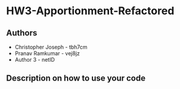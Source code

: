 # HW3-Apportionment-Refactored

## Authors

* Christopher Joseph - tbh7cm
* Pranav Ramkumar - vej8jz
* Author 3 - netID

## Description on how to use your code
